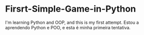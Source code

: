 # Firsrt-Simple-Game-in-Python
I'm learning Python and OOP, and this is my first attempt.
Estou a aprendendo Python e POO, e esta é minha primeira tentativa.
